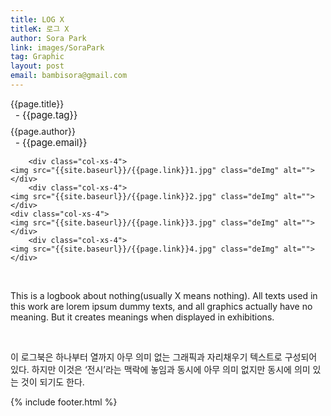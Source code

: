 ```yaml
---
title: LOG X
titleK: 로그 X
author: Sora Park
link: images/SoraPark
tag: Graphic
layout: post
email: bambisora@gmail.com
---	
```


<div class="container">

<div class="deDep">
{{page.title}}<br>
<p style="font-size:15px; margin:0px; padding:0px 0px 0px 8px; margin:0px 0px 8px 0px;">- {{page.tag}}</p>
{{page.author}}<br>
<p style="font-size:15px; margin:0px; padding:0px 0px 0px 8px;">- {{page.email}}</p>
</div>


<div class="row" class="imgcolor">
	
		<div class="col-xs-4">
	<img src="{{site.baseurl}}/{{page.link}}1.jpg" class="deImg" alt=""></div>
		<div class="col-xs-4">
	<img src="{{site.baseurl}}/{{page.link}}2.jpg" class="deImg" alt=""></div>
	<div class="col-xs-4">
	<img src="{{site.baseurl}}/{{page.link}}3.jpg" class="deImg" alt=""></div>
		<div class="col-xs-4">
	<img src="{{site.baseurl}}/{{page.link}}4.jpg" class="deImg" alt=""></div>
	
</div>
<br>

<div class="det lato">


This is a logbook about nothing(usually X means nothing). All texts used in this work are lorem ipsum dummy texts, and all graphics actually have no meaning. But it creates meanings when displayed in exhibitions.



</div>

<br>

<div class="noto">

이 로그북은 하나부터 열까지 아무 의미 없는 그래픽과 자리채우기 텍스트로 구성되어 있다. 하지만 이것은 ‘전시’라는 맥락에 놓임과 동시에 아무 의미 없지만 동시에 의미 있는 것이 되기도 한다. 



</div>
 {% include footer.html %}